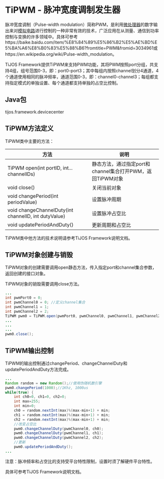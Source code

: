 # TiPWM - 脉冲宽度调制发生器

脉冲宽度调制（Pulse-width modulation）简称PWM，是利用[微处理器](https://baike.baidu.com/item/%E5%BE%AE%E5%A4%84%E7%90%86%E5%99%A8)的数字输出来对[模拟电路](https://baike.baidu.com/item/%E6%A8%A1%E6%8B%9F%E7%94%B5%E8%B7%AF/5896)进行控制的一种非常有效的技术，广泛应用在从测量、通信到功率控制与变换的许多领域中。具体可参考https://baike.baidu.com/item/%E8%84%89%E5%86%B2%E5%AE%BD%E5%BA%A6%E8%B0%83%E5%88%B6?fromtitle=PWM&fromid=3034961或https://en.wikipedia.org/wiki/Pulse-width_modulation。

TiJOS Framework提供TiPWM来支持PWM功能，其将PWM按照port分组，共支持4组，组号范围0-3，即：port0-port3；其中每组内按照channel划分4通道，4个通道使用相同的脉冲频率，通道范围0-3，即：channel0-channel3；每组都支持指定模式的单独设置、每个通道都支持单独的占空比控制。

## Java包
tijos.framework.devicecenter

## TiPWM方法定义

TiPWM类中主要的方法：

| 方法                                       | 说明                                     |
| ---------------------------------------- | -------------------------------------- |
| TiPWM open(int portID, int... channelIDs) | 静态方法，通过指定port和channel集合打开PWM，返回TiPWM对象 |
| void close()                             | 关闭当前对象                                 |
| void changePeriod(int periodValue)       | 设置脉冲周期                                 |
| void changeChannelDuty(int channelID, int dutyValue) | 设置脉冲占空比                                |
| void updatePeriodAndDuty()               | 更新周期和占空比                               |

TiPWM类中他方法的技术说明请参考TiJOS Framework说明文档。

## TiPWM对象创建与销毁

TiPWM对象的创建需要调用open静态方法，传入指定port和channel集合参数，返回创建的接口对象。

TiPWM对象的销毁需要调用close方法。

```java
...
int pwmPort0 = 0;
int pwmChannel0 = 0; //定义channel集合
int pwmChannel1 = 1;
int pwmChannel2 = 2;
TiPWM pwm0 = TiPWM.open(pwmPort0, pwmChannel0, pwmChannel1, pwmChannel2);
...
...
...
pwm0.close();
```

## TiPWM输出控制

TiPWM的输出控制通过changePeriod、changeChannelDuty和updatePeriodAndDuty方法完成。

```java
...
Random random = new Random();//使用伪随机数引擎
pwm0.changePeriod(1000);//1Khz, 1000us
while(true) { 
	int ch0=0, ch1=0, ch2=0;
	int max=255;
	int min=0; 
	ch0 = random.nextInt(max)%(max-min+1) + min;
	ch1 = random.nextInt(max)%(max-min+1) + min;
	ch2 = random.nextInt(max)%(max-min+1) + min;
  	//改变占空比
	pwm0.changeChannelDuty(pwmChannel0, ch0);
	pwm0.changeChannelDuty(pwmChannel1, ch1);
	pwm0.changeChannelDuty(pwmChannel2, ch2);
  	//更新
	pwm0.updatePeriodAndDuty();
...
```

注意：脉冲频率和占空比的支持受平台特性限制，设置时须了解硬件平台特性。

具体可参考TiJOS Framework说明文档。